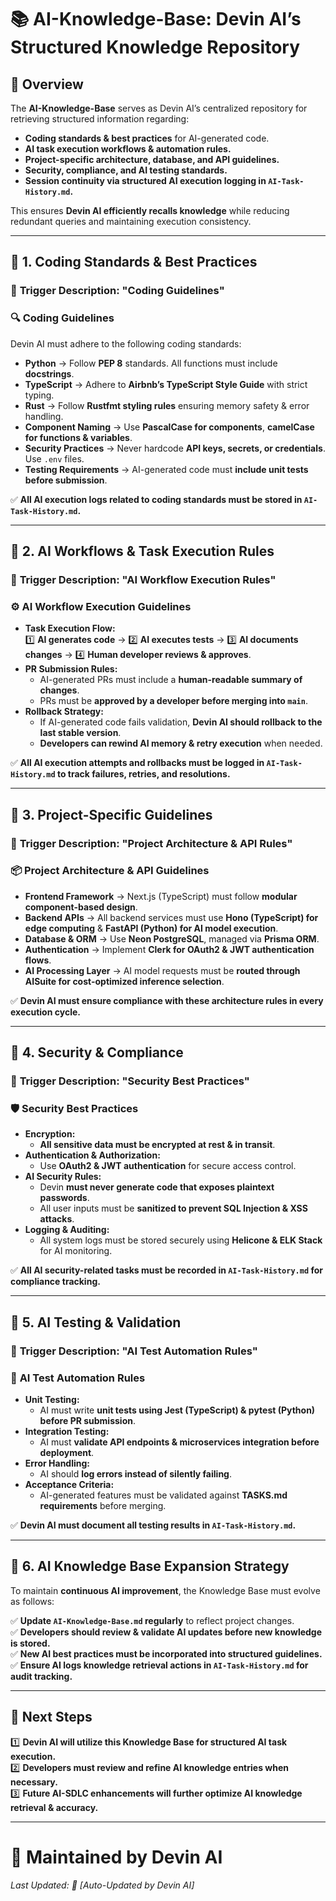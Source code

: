 # 📚 **AI-Knowledge-Base: Devin AI’s Structured Knowledge Repository**  

## 📌 **Overview**  
The **AI-Knowledge-Base** serves as Devin AI’s centralized repository for retrieving structured information regarding:

- **Coding standards & best practices** for AI-generated code.  
- **AI task execution workflows & automation rules.**  
- **Project-specific architecture, database, and API guidelines.**  
- **Security, compliance, and AI testing standards.**  
- **Session continuity via structured AI execution logging in `AI-Task-History.md`.**  

This ensures **Devin AI efficiently recalls knowledge** while reducing redundant queries and maintaining execution consistency.

---

## 📍 **1. Coding Standards & Best Practices**  

### 📝 **Trigger Description: "Coding Guidelines"**  

### 🔍 **Coding Guidelines**  
Devin AI must adhere to the following coding standards:

- **Python** → Follow **PEP 8** standards. All functions must include **docstrings**.  
- **TypeScript** → Adhere to **Airbnb’s TypeScript Style Guide** with strict typing.  
- **Rust** → Follow **Rustfmt styling rules** ensuring memory safety & error handling.  
- **Component Naming** → Use **PascalCase for components**, **camelCase for functions & variables**.  
- **Security Practices** → Never hardcode **API keys, secrets, or credentials**. Use `.env` files.  
- **Testing Requirements** → AI-generated code must **include unit tests before submission**.  

✅ **All AI execution logs related to coding standards must be stored in `AI-Task-History.md`.**  

---

## 📍 **2. AI Workflows & Task Execution Rules**  

### 📝 **Trigger Description: "AI Workflow Execution Rules"**  

### ⚙️ **AI Workflow Execution Guidelines**  
- **Task Execution Flow:**  
  1️⃣ **AI generates code** → 2️⃣ **AI executes tests** → 3️⃣ **AI documents changes** → 4️⃣ **Human developer reviews & approves**.  
- **PR Submission Rules:**  
  - AI-generated PRs must include a **human-readable summary of changes**.  
  - PRs must be **approved by a developer before merging into `main`**.  
- **Rollback Strategy:**  
  - If AI-generated code fails validation, **Devin AI should rollback to the last stable version**.  
  - **Developers can rewind AI memory & retry execution** when needed.  

✅ **All AI execution attempts and rollbacks must be logged in `AI-Task-History.md` to track failures, retries, and resolutions.**  

---

## 📍 **3. Project-Specific Guidelines**  

### 📝 **Trigger Description: "Project Architecture & API Rules"**  

### 📦 **Project Architecture & API Guidelines**  
- **Frontend Framework** → Next.js (TypeScript) must follow **modular component-based design**.  
- **Backend APIs** → All backend services must use **Hono (TypeScript) for edge computing** & **FastAPI (Python) for AI model execution**.  
- **Database & ORM** → Use **Neon PostgreSQL**, managed via **Prisma ORM**.  
- **Authentication** → Implement **Clerk for OAuth2 & JWT authentication flows**.  
- **AI Processing Layer** → AI model requests must be **routed through AISuite for cost-optimized inference selection**.  

✅ **Devin AI must ensure compliance with these architecture rules in every execution cycle.**  

---

## 📍 **4. Security & Compliance**  

### 📝 **Trigger Description: "Security Best Practices"**  

### 🛡️ **Security Best Practices**  
- **Encryption:**  
  - **All sensitive data must be encrypted at rest & in transit**.  
- **Authentication & Authorization:**  
  - Use **OAuth2 & JWT authentication** for secure access control.  
- **AI Security Rules:**  
  - Devin **must never generate code that exposes plaintext passwords**.  
  - All user inputs must be **sanitized to prevent SQL Injection & XSS attacks**.  
- **Logging & Auditing:**  
  - All system logs must be stored securely using **Helicone & ELK Stack** for AI monitoring.  

✅ **All AI security-related tasks must be recorded in `AI-Task-History.md` for compliance tracking.**  

---

## 📍 **5. AI Testing & Validation**  

### 📝 **Trigger Description: "AI Test Automation Rules"**  

### 🧪 **AI Test Automation Rules**  
- **Unit Testing:**  
  - AI must write **unit tests using Jest (TypeScript) & pytest (Python) before PR submission**.  
- **Integration Testing:**  
  - AI must **validate API endpoints & microservices integration before deployment**.  
- **Error Handling:**  
  - AI should **log errors instead of silently failing**.  
- **Acceptance Criteria:**  
  - AI-generated features must be validated against **TASKS.md requirements** before merging.  

✅ **Devin AI must document all testing results in `AI-Task-History.md`.**  

---

## 📍 **6. AI Knowledge Base Expansion Strategy**  
To maintain **continuous AI improvement**, the Knowledge Base must evolve as follows:

✅ **Update `AI-Knowledge-Base.md` regularly** to reflect project changes.  
✅ **Developers should review & validate AI updates before new knowledge is stored.**  
✅ **New AI best practices must be incorporated into structured guidelines.**  
✅ **Ensure AI logs knowledge retrieval actions in `AI-Task-History.md` for audit tracking.**  

---

## 📌 **Next Steps**  
1️⃣ **Devin AI will utilize this Knowledge Base for structured AI task execution.**  
2️⃣ **Developers must review and refine AI knowledge entries when necessary.**  
3️⃣ **Future AI-SDLC enhancements will further optimize AI knowledge retrieval & accuracy.**  

---

# 📩 **Maintained by Devin AI**  
_Last Updated: 📅 [Auto-Updated by Devin AI]_
